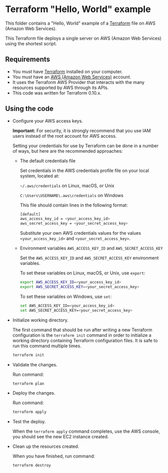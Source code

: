 # Terraform "Hello, World" example

This folder contains a "Hello, World" example of a [Terraform](https://www.terraform.io/) file on AWS (Amazon Web Services).

This Terraform file deploys a single server on AWS (Amazon Web Services) using the shortest script.

## Requirements

* You must have [Terraform](https://www.terraform.io/) installed on your computer.
* You must have an [AWS (Amazon Web Services)](http://aws.amazon.com/) account.
* It uses the Terraform AWS Provider that interacts with the many resources supported by AWS through its APIs.
* This code was written for Terraform 0.10.x.

## Using the code

* Configure your AWS access keys.

  **Important:** For security, it is strongly recommend that you use IAM users instead of the root account for AWS access.

  Setting your credentials for use by Terraform can be done in a number of ways, but here are the recommended approaches:

  * The default credentials file
  
    Set credentials in the AWS credentials profile file on your local system, located at:

    `~/.aws/credentials` on Linux, macOS, or Unix

    `C:\Users\USERNAME\.aws\credentials` on Windows

    This file should contain lines in the following format:

    ```bash
    [default]
    aws_access_key_id = <your_access_key_id>
    aws_secret_access_key = <your_secret_access_key>
    ```
    Substitute your own AWS credentials values for the values `<your_access_key_id>` and `<your_secret_access_key>`.

  * Environment variables `AWS_ACCESS_KEY_ID` and `AWS_SECRET_ACCESS_KEY`
  
    Set the `AWS_ACCESS_KEY_ID` and `AWS_SECRET_ACCESS_KEY` environment variables.

    To set these variables on Linux, macOS, or Unix, use `export`:

    ```bash
    export AWS_ACCESS_KEY_ID=<your_access_key_id>
    export AWS_SECRET_ACCESS_KEY=<your_secret_access_key>
    ```

    To set these variables on Windows, use `set`:

    ```bash
    set AWS_ACCESS_KEY_ID=<your_access_key_id>
    set AWS_SECRET_ACCESS_KEY=<your_secret_access_key>
    ```

* Initialize working directory.

  The first command that should be run after writing a new Terraform configuration is the `terraform init` command in order to initialize a working directory containing Terraform configuration files. It is safe to run this command multiple times.

  ```bash
  terraform init
  ```

* Validate the changes.

  Run command:

  ```bash
  terraform plan
  ```

* Deploy the changes.

  Run command:

  ```bash
  terraform apply
  ```

* Test the deploy.

  When the `terraform apply` command completes, use the AWS console, you should see the new EC2 instance created.

* Clean up the resources created.

  When you have finished, run command:

  ```bash
  terraform destroy
  ```
